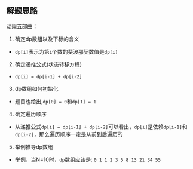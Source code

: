 ## 解题思路

动规五部曲：
1. 确定dp数组以及下标的含义
+ `dp[i]`表示为第`i`个数的斐波那契数值是`dp[i]`
2. 确定递推公式(状态转移方程)
+ `dp[i] = dp[i-1] + dp[i-2]`
3. dp数组如何初始化
+ 题目也给出,`dp[0] = 0`和`dp[1] = 1`
4. 确定遍历顺序
+ 从递推公式`dp[i] = dp[i-1] + dp[i-2]`可以看出，`dp[i]`是依赖`dp[i-1]`和`dp[i-2]`，那么遍历顺序一定是从前到后遍历的
5. 举例推导dp数组
+ 举例，当N=10时，`dp`数组应该是: `0 1 1 2 3 5 8 13 21 34 55`